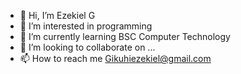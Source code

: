 - 👋 Hi, I’m Ezekiel G
- 👀 I’m interested in programming 
- 🌱 I’m currently learning BSC Computer Technology 
- 💞️ I’m looking to collaborate on ...
- 📫 How to reach me Gikuhiezekiel@gmail.com


